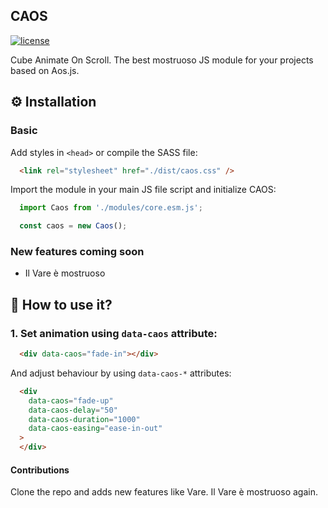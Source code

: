 ## CAOS

[![license][license-image]][license-url]

Cube Animate On Scroll. The best mostruoso JS module for your projects based on Aos.js.

## ⚙ Installation

### Basic

Add styles in `<head>` or compile the SASS file:

```html
  <link rel="stylesheet" href="./dist/caos.css" />
```

Import the module in your main JS file script and initialize CAOS:
```js
  import Caos from './modules/core.esm.js';

  const caos = new Caos();
```

### New features coming soon

- Il Vare è mostruoso


## 🤔 How to use it?

### 1. Set animation using `data-caos` attribute:

```html
  <div data-caos="fade-in"></div>
```

And adjust behaviour by using `data-caos-*` attributes:
```html
  <div
    data-caos="fade-up"
    data-caos-delay="50"
    data-caos-duration="1000"
    data-caos-easing="ease-in-out"
  >
  </div>
```

#### Contributions
Clone the repo and adds new features like Vare. Il Vare è mostruoso again.

[license-image]: https://img.shields.io/npm/l/destyle.css.svg?style=flat-square
[license-url]: LICENSE
